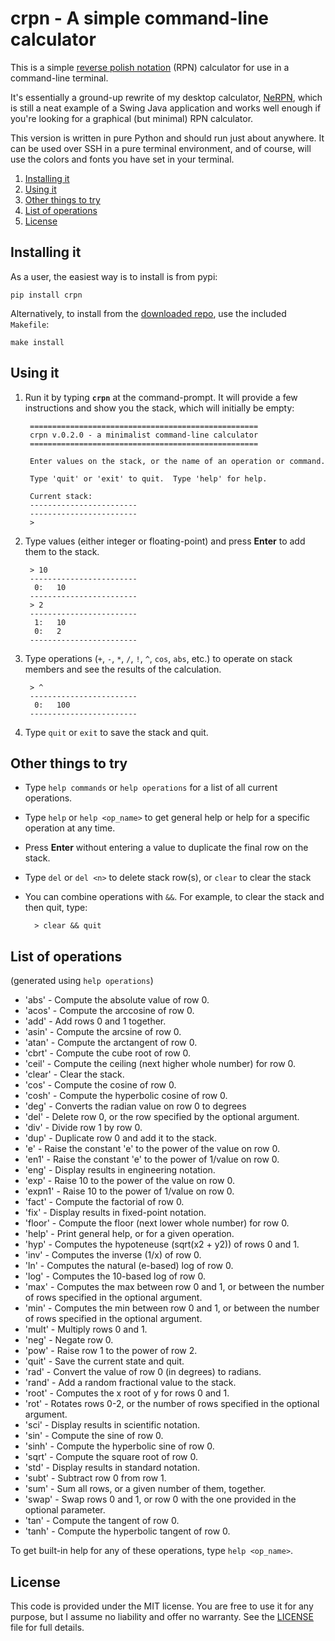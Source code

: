 # crpn - A simple command-line calculator

This is a simple [reverse polish notation](https://en.wikipedia.org/wiki/Reverse_Polish_notation)
(RPN) calculator for use in a command-line terminal.

It's essentially a ground-up rewrite of my desktop calculator,
[NeRPN](https://github.com/Abstrys/NeRPN), which is still a neat example of a Swing Java application
and works well enough if you're looking for a graphical (but minimal) RPN calculator.

This version is written in pure Python and should run just about anywhere. It can be used over SSH
in a pure terminal environment, and of course, will use the colors and fonts you have set in your
terminal.

1. [Installing it](#installing-it)
1. [Using it](#using-it)
1. [Other things to try](#other-things-to-try)
1. [List of operations](#list-of-operations)
1. [License](#license)

## Installing it

As a user, the easiest way is to install is from pypi:

    pip install crpn

Alternatively, to install from the [downloaded repo](https://github.com/Abstrys/crpn/archive/main.zip),
use the included `Makefile`:

    make install


## Using it

1. Run it by typing **`crpn`** at the command-prompt. It will provide a few instructions and show
   you the stack, which will initially be empty:

        ===================================================
        crpn v.0.2.0 - a minimalist command-line calculator
        ===================================================
        
        Enter values on the stack, or the name of an operation or command.
        
        Type 'quit' or 'exit' to quit.  Type 'help' for help.
        
        Current stack:
        ------------------------
        ------------------------
        > 

1. Type values (either integer or floating-point) and press **Enter** to add them to the stack.

        > 10
        ------------------------
         0:   10
        ------------------------
        > 2
        ------------------------
         1:   10
         0:   2
        ------------------------

1. Type operations (`+`, `-`, `*`, `/`, `!`, `^`, `cos`, `abs`, etc.) to operate on stack members
   and see the results of the calculation.

        > ^
        ------------------------
         0:   100
        ------------------------

1. Type `quit` or `exit` to save the stack and quit.


## Other things to try

* Type `help commands` or `help operations` for a list of all current operations.

* Type `help` or `help <op_name>` to get general help or help for a specific operation at any time.

* Press **Enter** without entering a value to duplicate the final row on the stack.

* Type `del` or `del <n>` to delete stack row(s), or `clear` to clear the stack

* You can combine operations with `&&`. For example, to clear the stack and then quit, type:

        > clear && quit


## List of operations

(generated using `help operations`)

* 'abs' - Compute the absolute value of row 0.
* 'acos' - Compute the arccosine of row 0.
* 'add' - Add rows 0 and 1 together.
* 'asin' - Compute the arcsine of row 0.
* 'atan' - Compute the arctangent of row 0.
* 'cbrt' - Compute the cube root of row 0.
* 'ceil' - Compute the ceiling (next higher whole number) for row 0.
* 'clear' - Clear the stack.
* 'cos' - Compute the cosine of row 0.
* 'cosh' - Compute the hyperbolic cosine of row 0.
* 'deg' - Converts the radian value on row 0 to degrees
* 'del' - Delete row 0, or the row specified by the optional argument.
* 'div' - Divide row 1 by row 0.
* 'dup' - Duplicate row 0 and add it to the stack.
* 'e' - Raise the constant 'e' to the power of the value on row 0.
* 'en1' - Raise the constant 'e' to the power of 1/value on row 0.
* 'eng' - Display results in engineering notation.
* 'exp' - Raise 10 to the power of the value on row 0.
* 'expn1' - Raise 10 to the power of 1/value on row 0.
* 'fact' - Compute the factorial of row 0.
* 'fix' - Display results in fixed-point notation.
* 'floor' - Compute the floor (next lower whole number) for row 0.
* 'help' - Print general help, or for a given operation.
* 'hyp' - Computes the hypoteneuse (sqrt(x2 + y2)) of rows 0 and 1.
* 'inv' - Computes the inverse (1/x) of row 0.
* 'ln' - Computes the natural (e-based) log of row 0.
* 'log' - Computes the 10-based log of row 0.
* 'max' - Computes the max between row 0 and 1, or between the number of rows specified in the optional argument.
* 'min' - Computes the min between row 0 and 1, or between the number of rows specified in the optional argument.
* 'mult' - Multiply rows 0 and 1.
* 'neg' - Negate row 0.
* 'pow' - Raise row 1 to the power of row 2.
* 'quit' - Save the current state and quit.
* 'rad' - Convert the value of row 0 (in degrees) to radians.
* 'rand' - Add a random fractional value to the stack.
* 'root' - Computes the x root of y for rows 0 and 1.
* 'rot' - Rotates rows 0-2, or the number of rows specified in the optional argument.
* 'sci' - Display results in scientific notation.
* 'sin' - Compute the sine of row 0.
* 'sinh' - Compute the hyperbolic sine of row 0.
* 'sqrt' - Compute the square root of row 0.
* 'std' - Display results in standard notation.
* 'subt' - Subtract row 0 from row 1.
* 'sum' - Sum all rows, or a given number of them, together.
* 'swap' - Swap rows 0 and 1, or row 0 with the one provided in the optional parameter.
* 'tan' - Compute the tangent of row 0.
* 'tanh' - Compute the hyperbolic tangent of row 0.

To get built-in help for any of these operations, type `help <op_name>`.


## License

This code is provided under the MIT license. You are free to use it for any purpose, but I assume no
liability and offer no warranty. See the
[LICENSE](https://github.com/Abstrys/crpn/blob/main/LICENSE) file for full details.

